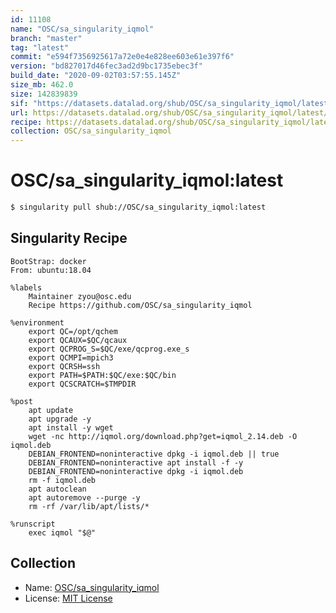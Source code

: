 ```yaml
---
id: 11108
name: "OSC/sa_singularity_iqmol"
branch: "master"
tag: "latest"
commit: "e594f7356925617a72e0e4e828ee603e61e397f6"
version: "bd827017d46fec3ad2d9bc1735ebec3f"
build_date: "2020-09-02T03:57:55.145Z"
size_mb: 462.0
size: 142839839
sif: "https://datasets.datalad.org/shub/OSC/sa_singularity_iqmol/latest/2020-09-02-e594f735-bd827017/bd827017d46fec3ad2d9bc1735ebec3f.sif"
url: https://datasets.datalad.org/shub/OSC/sa_singularity_iqmol/latest/2020-09-02-e594f735-bd827017/
recipe: https://datasets.datalad.org/shub/OSC/sa_singularity_iqmol/latest/2020-09-02-e594f735-bd827017/Singularity
collection: OSC/sa_singularity_iqmol
---
```


# OSC/sa_singularity_iqmol:latest

```bash
$ singularity pull shub://OSC/sa_singularity_iqmol:latest
```

## Singularity Recipe

```singularity
BootStrap: docker
From: ubuntu:18.04

%labels
    Maintainer zyou@osc.edu
    Recipe https://github.com/OSC/sa_singularity_iqmol

%environment
    export QC=/opt/qchem
    export QCAUX=$QC/qcaux
    export QCPROG_S=$QC/exe/qcprog.exe_s
    export QCMPI=mpich3
    export QCRSH=ssh
    export PATH=$PATH:$QC/exe:$QC/bin
    export QCSCRATCH=$TMPDIR

%post
    apt update
    apt upgrade -y
    apt install -y wget
    wget -nc http://iqmol.org/download.php?get=iqmol_2.14.deb -O iqmol.deb
    DEBIAN_FRONTEND=noninteractive dpkg -i iqmol.deb || true
    DEBIAN_FRONTEND=noninteractive apt install -f -y
    DEBIAN_FRONTEND=noninteractive dpkg -i iqmol.deb
    rm -f iqmol.deb
    apt autoclean
    apt autoremove --purge -y
    rm -rf /var/lib/apt/lists/*

%runscript
    exec iqmol "$@"
```

## Collection

 - Name: [OSC/sa_singularity_iqmol](https://github.com/OSC/sa_singularity_iqmol)
 - License: [MIT License](https://api.github.com/licenses/mit)

